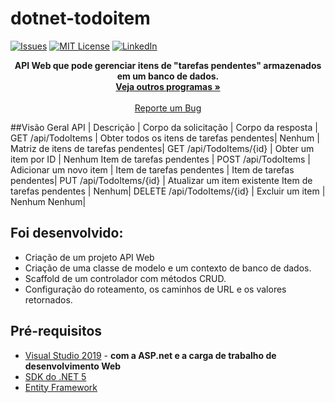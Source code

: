 # dotnet-todoitem

[![Issues][issues-shield]][issues-url]
[![MIT License][license-shield]][license-url]
[![LinkedIn][linkedin-shield]][linkedin-url]

 <p align="center">
 <strong>API Web que pode gerenciar itens de "tarefas pendentes" armazenados em um banco de dados.</strong>
    <br />
    <a href="https://github.com/renan2911?tab=repositories"><strong>Veja outros programas »</strong></a>
    <br />
    <br />
    <a href="https://github.com/renan2911/NOME_DESSE_REPOSITORIO/issues">Reporte um Bug</a>
  </p>
</p>


##Visão Geral
API	| Descrição |	Corpo da solicitação |	Corpo da resposta |
GET /api/TodoItems |	Obter todos os itens de tarefas pendentes| Nenhum | Matriz de itens de tarefas pendentes|
GET /api/TodoItems/{id}	| Obter um item por ID | Nenhum	Item de tarefas pendentes |
POST /api/TodoItems |	Adicionar um novo item	| Item de tarefas pendentes |	Item de tarefas pendentes|
PUT /api/TodoItems/{id} |	Atualizar um item   existente	Item de tarefas pendentes |	Nenhum|
DELETE /api/TodoItems/{id} | Excluir um item | Nenhum	Nenhum|


## Foi desenvolvido:
* Criação de um projeto API Web
* Criação de uma classe de modelo e um contexto de banco de dados.
* Scaffold de um controlador com métodos CRUD.
* Configuração do roteamento, os caminhos de URL e os valores retornados.


## Pré-requisitos
* [Visual Studio 2019](https://visualstudio.microsoft.com/downloads/?utm_medium=microsoft&utm_source=docs.microsoft.com&utm_campaign=inline+link&utm_content=download+vs2019) - <strong>com a ASP.net e a carga de trabalho de desenvolvimento Web</strong>
* [SDK do .NET 5](https://dotnet.microsoft.com/download/dotnet/5.0)<strong></strong>
* [Entity Framework](https://docs.microsoft.com/pt-br/dotnet/api/microsoft.entityframeworkcore.dbcontext?view=efcore-5.0)<strong></strong>

[issues-shield]: https://img.shields.io/github/issues/othneildrew/Best-README-Template.svg?style=flat-square
[issues-url]: https://github.com/renan2911/usuario.api/issues
[license-shield]: https://img.shields.io/github/license/othneildrew/Best-README-Template.svg?style=flat-square
[license-url]: https://github.com/NICKNAME_DO_SEU_GITHUB/NOME_DESSE_REPOSITORIO/blob/master/LICENSE.txt
[linkedin-shield]: https://img.shields.io/badge/-LinkedIn-black.svg?style=flat-square&logo=linkedin&colorB=555
[linkedin-url]: https://www.linkedin.com/in/renan-alysson-f/
